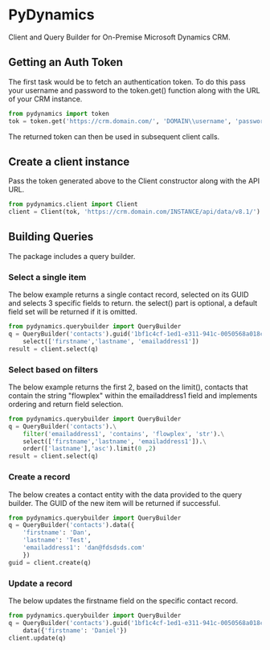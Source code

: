 # PyDynamics

Client and Query Builder for On-Premise Microsoft Dynamics CRM.

## Getting an Auth Token
The first task would be to fetch an authentication token. To do this pass your username and password to the token.get() function along with the URL of your CRM instance.
```python
from pydynamics import token
tok = token.get('https://crm.domain.com/', 'DOMAIN\\username', 'password')
```
The returned token can then be used in subsequent client calls.

## Create a client instance
Pass the token generated above to the Client constructor along with the API URL.
```python
from pydynamics.client import Client
client = Client(tok, 'https://crm.domain.com/INSTANCE/api/data/v8.1/')
```

## Building Queries
The package includes a query builder.

### Select a single item
The below example returns a single contact record, selected on its GUID and selects 3 specific fields to return. the select() part is optional, a default field set will be returned if it is omitted.
```python
from pydynamics.querybuilder import QueryBuilder
q = QueryBuilder('contacts').guid('1bf1c4cf-1ed1-e311-941c-0050568a018c').\
    select(['firstname','lastname', 'emailaddress1'])
result = client.select(q)
```

### Select based on filters
The below example returns the first 2, based on the limit(), contacts that contain the string "flowplex" within the emailaddress1 field and implements ordering and return field selection.
```python
from pydynamics.querybuilder import QueryBuilder
q = QueryBuilder('contacts').\
    filter('emailaddress1', 'contains', 'flowplex', 'str').\
    select(['firstname','lastname', 'emailaddress1']).\
    order(['lastname'],'asc').limit(0 ,2)
result = client.select(q)
```

### Create a record
The below creates a contact entity with the data provided to the query builder. The GUID of the new item will be returned if successful.
```python
from pydynamics.querybuilder import QueryBuilder
q = QueryBuilder('contacts').data({
    'firstname': 'Dan',
    'lastname': 'Test',
    'emailaddress1': 'dan@fdsdsds.com'
    })
guid = client.create(q)
```

### Update a record
The below updates the firstname field on the specific contact record.
```python
from pydynamics.querybuilder import QueryBuilder
q = QueryBuilder('contacts').guid('1bf1c4cf-1ed1-e311-941c-0050568a018c').\
    data({'firstname': 'Daniel'})
client.update(q)
```
